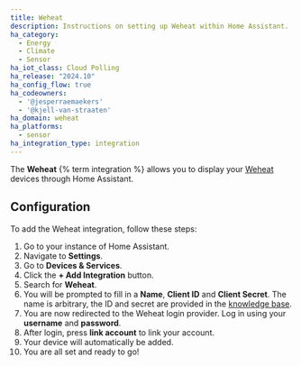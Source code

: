 ```yaml
---
title: Weheat
description: Instructions on setting up Weheat within Home Assistant.
ha_category:
  - Energy
  - Climate
  - Sensor
ha_iot_class: Cloud Polling
ha_release: "2024.10"
ha_config_flow: true
ha_codeowners:
  - '@jesperraemaekers'
  - '@kjell-van-straaten'
ha_domain: weheat
ha_platforms:
  - sensor
ha_integration_type: integration
---
```


The **Weheat** {% term integration %} allows you to display your [Weheat](https://www.weheat.nl/) devices through Home Assistant.

## Configuration

To add the Weheat integration, follow these steps:

1. Go to your instance of Home Assistant.
2. Navigate to **Settings**.
3. Go to **Devices & Services**.
4. Click the **+ Add Integration** button.
5. Search for **Weheat**.
6. You will be prompted to fill in a **Name**, **Client ID**  and **Client Secret**. The name is arbitrary, the ID and secret are provided in the [knowledge base](https://support.weheat.nl/s/article/Is-er-een-offici%C3%ABle-Home-Assistant-integratie).
7. You are now redirected to the Weheat login provider. Log in using your **username** and **password**.
8. After login, press **link account** to link your account.
9. Your device will automatically be added.
10. You are all set and ready to go!
